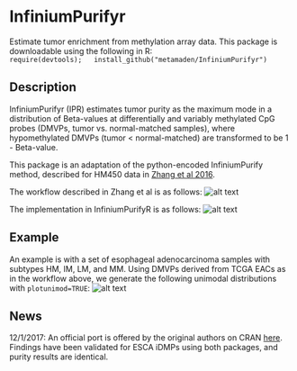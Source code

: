 # InfiniumPurifyr
Estimate tumor enrichment from methylation array data. This package is downloadable using the following in R:   
`require(devtools);   install_github("metamaden/InfiniumPurifyr")`

## Description
InfiniumPurifyr (IPR) estimates tumor purity as the maximum mode in a distribution of Beta-values at differentially and variably methylated CpG probes (DMVPs, tumor vs. normal-matched samples), where hypomethylated DMVPs (tumor < normal-matched) are transformed to be 1 - Beta-value. 

This package is an adaptation of the python-encoded InfiniumPurify method, described for HM450 data in [Zhang et al 2016](https://www.ncbi.nlm.nih.gov/pubmed/26112293).

The workflow described in Zhang et al is as follows: 
![alt text](https://github.com/metamaden/InfiniumPurifyr/blob/master/ipr_workflow.jpg "IPR function")

The implementation in InfiniumPurifyR is as follows:
![alt text](https://github.com/metamaden/InfiniumPurifyr/blob/master/ipr_fun.jpg "IPR function")

## Example


An example is with a set of esophageal adenocarcinoma samples with subtypes HM, IM, LM, and MM. Using DMVPs derived from TCGA EACs as in the workflow above, we generate the following unimodal distributions with `plotunimod=TRUE`:
![alt text](https://github.com/metamaden/InfiniumPurifyr/blob/master/ipr_exe.jpg "Unimodal Distributions")

## News

12/1/2017: An official port is offered by the original authors on CRAN [here](https://cran.r-project.org/web/packages/InfiniumPurify/index.html). Findings have been validated for ESCA iDMPs using both packages, and purity results are identical.

#

